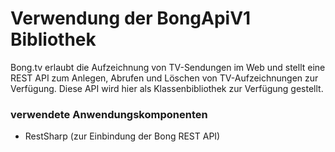 # Verwendung der BongApiV1 Bibliothek

Bong.tv erlaubt die Aufzeichnung von TV-Sendungen im Web und stellt eine REST API zum Anlegen, Abrufen und Löschen von TV-Aufzeichnungen zur Verfügung. Diese API wird hier als Klassenbibliothek zur Verfügung gestellt.


   











### verwendete Anwendungskomponenten
- RestSharp (zur Einbindung der Bong REST API)
